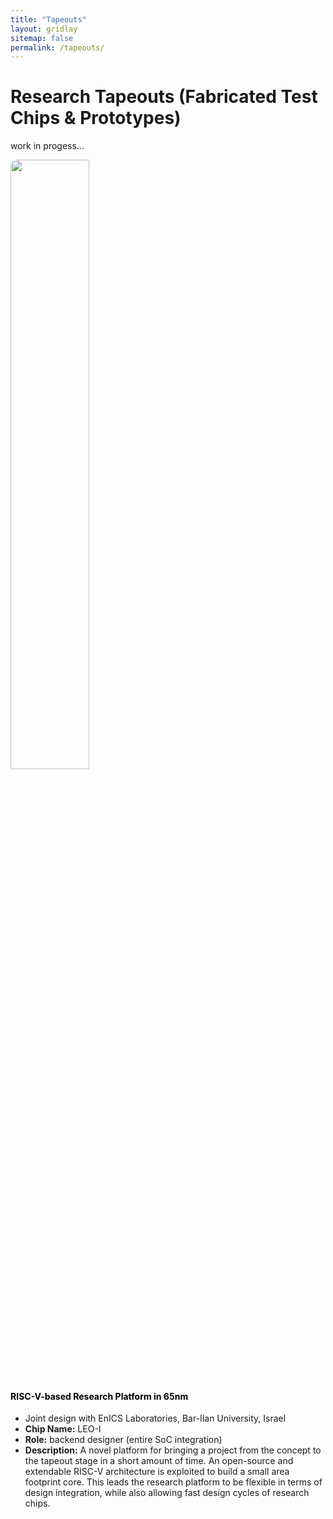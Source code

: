 ```yaml
---
title: "Tapeouts"
layout: gridlay
sitemap: false
permalink: /tapeouts/
---
```



# Research Tapeouts (Fabricated Test Chips & Prototypes)

work in progess...

<div class="rowl1">
  <img src="{{ site.url }}{{ site.baseurl }}/images/chipspic/LEO1_SoC.png" class="img-responsive" width="50%" style="float: top; border-radius: 10px;" />
  
  <!-- Apply inline styling for black text -->
  <h4 style="color: black;">RISC-V-based Research Platform in 65nm</h4>
  <ul>
    <li>Joint design with EnICS Laboratories, Bar-Ilan University, Israel</li>
    <li><strong>Chip Name:</strong> LEO-I</li>
    <li><strong>Role:</strong> backend designer (entire SoC integration)</li>
    <li>
      <strong>Description:</strong> A novel platform for bringing a project from the concept to the tapeout stage in a short
      amount of time. An open-source and extendable RISC-V architecture is exploited to build a small area
      footprint core. This leads the research platform to be flexible in terms of design integration, while also
      allowing fast design cycles of research chips.
    </li>
  </ul>
</div>
